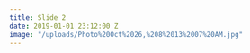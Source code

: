 ```yaml
---
title: Slide 2
date: 2019-01-01 23:12:00 Z
image: "/uploads/Photo%20Oct%2026,%208%2013%2007%20AM.jpg"
---
```


